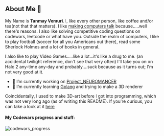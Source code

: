 ## About Me 👋

My Name is **Tanmay Vemuri**. I, like every other person, like coffee and/or tea(not that that matters). I like [making computers talk](https://www.ibm.com/cloud/learn/natural-language-processing) because.....well there's reasons. I also like solving competitive coding questions on codewars, leetcode or what have you. Outside the realm of computers, I like to play football (soccer for all you Americans out there), read some Sherlock Holmes and a lot of books in general. 

I also like to play Video Games.....like a lot...it's like a drug to me. (an accidental twilight reference, don't see that very often) I'll take you on on Halo 2 any-time any-day and probably....suck because as it turns out; I'm not very good at it.

- 🔭 I’m currently working on [Project_NEUROMANCER](https://gitlab.com/Tanmay-V22315/Project_NEUROMANCER)
- 🌱 I’m currently learning [Golang](https://golang.org/) and trying to make a 3D renderer

Coincidentally, I used to make 3D-art before I got into programming, which was not very long ago (as of writing this README). If you're curious, you can take a look at it [here](https://www.artstation.com/tanmayvemuri/albums/all)

####  My Codewars progress and stuff:

![codewars_progress](https://www.codewars.com/users/Tanmay-V22315/badges/large)
